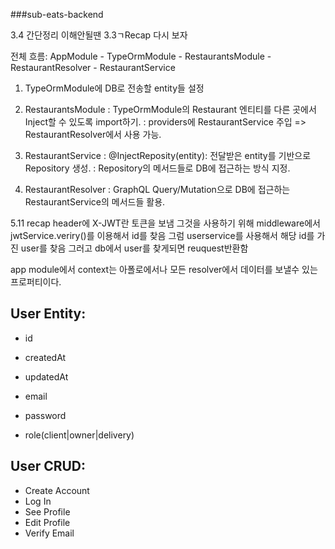 ###sub-eats-backend

3.4 간단정리
이해안될땐 3.3ㄱRecap 다시 보자

전체 흐름: AppModule - TypeOrmModule - RestaurantsModule - RestaurantResolver - RestaurantService

1) TypeOrmModule에 DB로 전송할 entity들 설정

2) RestaurantsModule
: TypeOrmModule의 Restaurant 엔티티를 다른 곳에서 Inject할 수 있도록 import하기.
: providers에 RestaurantService 주입 => RestaurantResolver에서 사용 가능.

3) RestaurantService
: @InjectReposity(entity): 전달받은 entity를 기반으로 Repository 생성.
: Repository의 메서드들로 DB에 접근하는 방식 지정.

4) RestaurantResolver
: GraphQL Query/Mutation으로 DB에 접근하는 RestaurantService의 메서드들 활용.



5.11 recap
header에 X-JWT란 토큰을 보냄
그것을 사용하기 위해 middleware에서 jwtService.veriry()를 이용해서 id를 찾음
그럼 userservice를 사용해서 해당 id를 가진 user를 찾음
그러고 db에서 user를 찾게되면 reuquest반환함

app module에서 context는 아폴로에서나 모든 resolver에서 데이터를 보낼수 있는 프로퍼티이다.


## User Entity:

- id
- createdAt
- updatedAt

- email
- password
- role(client|owner|delivery)

## User CRUD:

- Create Account
- Log In
- See Profile
- Edit Profile
- Verify Email